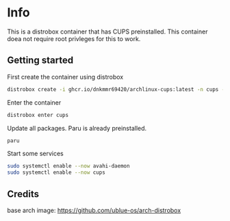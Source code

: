 # Info

This is a distrobox container that has CUPS preinstalled. This container doea not require root privleges for this to work.

## Getting started

First create the container using distrobox

```bash
distrobox create -i ghcr.io/dnkmmr69420/archlinux-cups:latest -n cups --init -H ~/cups-home -p
```

Enter the container

```bash
distrobox enter cups
```

Update all packages. Paru is already preinstalled.

```bash
paru
```

Start some services

```bash
sudo systemctl enable --now avahi-daemon
sudo systemctl enable --now cups
```

## Credits

base arch image: https://github.com/ublue-os/arch-distrobox
